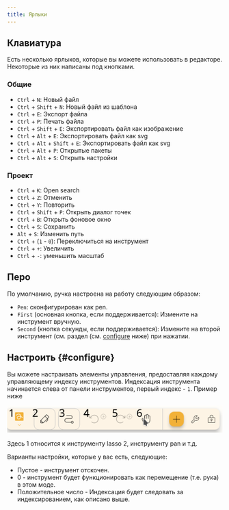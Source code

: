 ```yaml
---
title: Ярлыки
---
```


## Клавиатура

Есть несколько ярлыков, которые вы можете использовать в редакторе.
Некоторые из них написаны под кнопками.

### Общие

- `Ctrl` + `N`: Новый файл
- `Ctrl` + `Shift` + `N`: Новый файл из шаблона
- `Ctrl` + `E`: Экспорт файла
- `Ctrl` + `P`: Печать файла
- `Ctrl` + `Shift` + `E`: Экспортировать файл как изображение
- `Ctrl` + `Alt` + `E`: Экспортировать файл как svg
- `Ctrl` + `Alt` + `Shift` + `E`: Экспортировать файл как svg
- `Ctrl` + `Alt` + `P`: Открытые пакеты
- `Ctrl` + `Alt` + `S`: Открыть настройки

### Проект

- `Ctrl` + `K`: Open search
- `Ctrl` + `Z`: Отменить
- `Ctrl` + `Y`: Повторить
- `Ctrl` + `Shift` + `P`: Открыть диалог точек
- `Ctrl` + `B`: Открыть фоновое окно
- `Ctrl` + `S`: Сохранить
- `Alt` + `S`: Изменить путь
- `Ctrl` + (`1` - `0`): Переключиться на инструмент
- `Ctrl` + `+`: Увеличить
- `Ctrl` + `-`: уменьшить масштаб

## Перо

По умолчанию, ручка настроена на работу следующим образом:

- `Pen`: сконфигурирован как pen.
- `First` (основная кнопка, если поддерживается): Измените на инструмент вручную.
- `Second` (кнопка секунды, если поддерживается): Измените на второй инструмент (см. раздел (см. [configure](#configure) ниже) при нажатии.

## Настроить {#configure}

Вы можете настраивать элементы управления, предоставляя каждому управляющему индексу инструментов. Индексация инструмента начинается слева от панели инструментов, первый индекс - `1`. Пример ниже

![номер панели инструментов](toolbar_numbered.png)

Здесь 1 относится к инструменту lasso 2, инструменту pan и т.д.

Варианты настройки, которые у вас есть, следующие:

- Пустое - инструмент отскочен.
- 0 - инструмент будет функционировать как перемещение (т.е. рука) в этом моде.
- Положительное число - Индексация будет следовать за индексированием, как описано выше.
